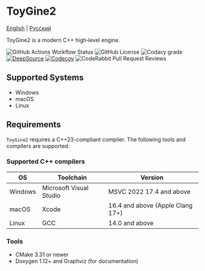 # ToyGine2

[English](README.md) | [Русский](README.ru.md)

ToyGine2 is a modern C++ high‑level engine.

![GitHub Actions Workflow Status](https://img.shields.io/github/actions/workflow/status/ToymanInteractive/toygine2/push.yaml?branch=main&logo=github&logoColor=fff&label=Build)
![GitHub License](https://img.shields.io/github/license/ToymanInteractive/toygine2?logo=github&logoColor=fff&label=License)
![Codacy grade](https://img.shields.io/codacy/grade/4c8233540e7c4e5f9715aaacfa36679f?logo=codacy&logoColor=fff&label=Code%20Quality)
[![DeepSource](https://app.deepsource.com/gh/ToymanInteractive/toygine2.svg/?label=active+issues)](https://app.deepsource.com/gh/ToymanInteractive/toygine2/)
[![Codecov](https://img.shields.io/codecov/c/github/ToymanInteractive/toygine2?logo=codecov&logoColor=fff&flag=documentation&label=Doxygen%20Coverage)](https://codecov.io/gh/ToymanInteractive/toygine2)
![CodeRabbit Pull Request Reviews](https://img.shields.io/coderabbit/prs/github/ToymanInteractive/toygine2?logo=coderabbit&logoColor=fff&label=CodeRabbit%20Reviews)

## Supported Systems

- Windows
- macOS
- Linux

## Requirements

`ToyGine2` requires a C++23-compliant compiler. The following tools and compilers are supported:

### Supported C++ compilers

| OS      | Toolchain               | Version                          |
| ------- | ----------------------- | -------------------------------- |
| Windows | Microsoft Visual Studio | MSVC 2022 17.4 and above         |
| macOS   | Xcode                   | 16.4 and above (Apple Clang 17+) |
| Linux   | GCC                     | 14.0 and above                   |

### Tools

- CMake 3.31 or newer
- Doxygen 1.12+ and Graphviz (for documentation)
